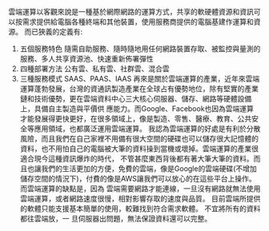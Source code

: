 雲端運算以客觀來說是一種基於網際網路的運算方式，共享的軟硬體資源和資訊可以按需求提供給電腦各種終端和其他裝置，使用服務商提供的電腦基建作運算和資源。
而已狹義的定義有:
1.	五個服務特色
隨需自助服務、隨時隨地用任何網路裝置存取、被監控與量測的服務、多人共享資源池、快速重新佈署彈性
2.	四種部署方法
公有雲、私有雲、社群雲、混合雲
3.	三種服務模式
SAAS、PAAS、IAAS
再來是關於雲端運算的產業，近年來雲端運算蓬勃發展，台灣的資通訊製造產業在全球占有優勢地位，除有堅實的產業鏈和技術優勢，更在雲端資料中心三大核心伺服器、儲存、網路等硬體設備上，具備自主製造與平價供
應能力。而Google、Facebook也因為雲端運算才能發展得更快更好，在很多領域上，像是製造、零售、醫療、教育、公共安全等應用領域，也都廣泛運用雲端運算。
我認為雲端運算的好處是有利於分散風險，而且我們在自己家裡不用備有很大空間的硬碟也可以儲存很大記憶體的資料，也不用怕自己的電腦被大筆的資料操到當機或壞掉。雲端運算的產業很適合現今這種資訊爆炸的時代，
不管甚麼東西背後都有著大筆大筆的資料。而且也讓我們的生活更加的方便，免費的雲端，像是Google的雲端硬碟(不增加儲存空間的情況下)，付費的像是AWS讓我們可以放心的在這些平台上操作。而雲端運算的缺點是，因為
雲端需要網路才能連線，一旦沒有網路就無法使用雲端運算，或者網路速度很慢，相對影響存取的速度與品質。 目前雲端所提供的軟體只能支援基本簡單的使用，較難找到符合需求軟體。 不宜將所有的資料都往雲端放，一
旦伺服器出問題，無法保證資料還可以完整。
